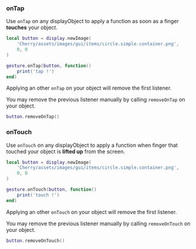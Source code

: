 ### onTap

Use `onTap` on any displayObject to apply a function as soon as a finger **touches** your object.

```lua
local button = display.newImage(
    'Cherry/assets/images/gui/items/circle.simple.container.png',
    0, 0
)

gesture.onTap(button, function()
    print('tap !')
end)
```

Applying an other `onTap` on your object will remove the first listener.

You may remove the previous listener manually by calling `removeOnTap` on your object.

```lua
button.removeOnTap()
```

### onTouch

Use `onTouch` on any displayObject to apply a function when finger that touched your object is **lifted up** from the screen.


```lua
local button = display.newImage(
    'Cherry/assets/images/gui/items/circle.simple.container.png',
    0, 0
)

gesture.onTouch(button, function()
    print('touch !')
end)
```

Applying an other `onTouch` on your object will remove the first listener.

You may remove the previous listener manually by calling `removeOnTouch` on your object.

```lua
button.removeOnTouch()
```
